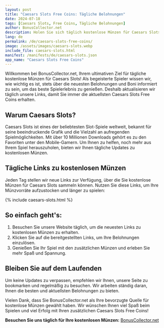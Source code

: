 ```yaml
---
layout: post
title: "Caesars Slots Free Coins: Tägliche Belohnungen"
date: 2024-07-18
tags: [Caesars Slots, Free Coins, Tägliche Belohnungen]
author: BonusCollector.net
description: Holen Sie sich täglich kostenlose Münzen für Caesars Slots und maximieren Sie Ihr Spielerlebnis mit BonusCollector.net.
lang: de
permalink: /de/caesars-slots-free-coins/
image: /assets/images/caesars-slots.webp
include_file: caesars-slots.html
manifest: /manifests/de/caesars-slots.json
app_name: "Caesars Slots Free Coins"
---
```


Willkommen bei BonusCollector.net, Ihrem ultimativen Ziel für tägliche kostenlose Münzen für Caesars Slots! Als begeisterte Spieler wissen wir, wie wichtig es ist, stets über die neuesten Belohnungen und Boni informiert zu sein, um das beste Spielerlebnis zu genießen. Deshalb aktualisieren wir täglich unsere Links, damit Sie immer die aktuellsten Caesars Slots Free Coins erhalten.

## Warum Caesars Slots?

Caesars Slots ist eines der beliebtesten Slot-Spiele weltweit, bekannt für seine beeindruckende Grafik und die Vielzahl an aufregenden Spielmöglichkeiten. Mit über 10 Millionen Downloads gehört es zu den Favoriten unter den Mobile-Gamern. Um Ihnen zu helfen, noch mehr aus Ihrem Spiel herauszuholen, bieten wir Ihnen tägliche Updates zu kostenlosen Münzen.

## Tägliche Links zu kostenlosen Münzen

Jeden Tag stellen wir neue Links zur Verfügung, über die Sie kostenlose Münzen für Caesars Slots sammeln können. Nutzen Sie diese Links, um Ihre Münzvorräte aufzustocken und länger zu spielen:

{% include caesars-slots.html %}

## So einfach geht's:

1. Besuchen Sie unsere Website täglich, um die neuesten Links zu kostenlosen Münzen zu erhalten.
2. Klicken Sie auf die bereitgestellten Links, um Ihre Belohnungen einzulösen.
3. Genießen Sie Ihr Spiel mit den zusätzlichen Münzen und erleben Sie mehr Spaß und Spannung.

## Bleiben Sie auf dem Laufenden

Um keine Updates zu verpassen, empfehlen wir Ihnen, unsere Seite zu bookmarken und regelmäßig zu besuchen. Wir arbeiten ständig daran, Ihnen die besten und aktuellsten Belohnungen zu bieten.

Vielen Dank, dass Sie BonusCollector.net als Ihre bevorzugte Quelle für kostenlose Münzen gewählt haben. Wir wünschen Ihnen viel Spaß beim Spielen und viel Erfolg mit Ihren zusätzlichen Caesars Slots Free Coins!

**Besuchen Sie uns täglich für Ihre kostenlosen Münzen:** [BonusCollector.net](https://bonuscollector.net/de/)